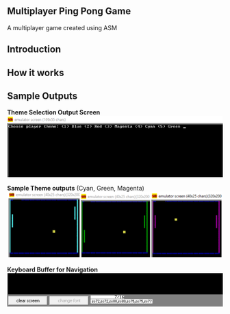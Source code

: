 ## Multiplayer Ping Pong Game
A multiplayer game created using ASM

## Introduction

## How it works

## Sample Outputs

<b>Theme Selection Output Screen</b>
![Theme Selection](https://github.com/VaishnaviNandakumar/assembly/blob/master/images/themes.PNG)

<b>Sample Theme outputs</b> (Cyan, Green, Magenta)
![Theme Output](https://github.com/VaishnaviNandakumar/assembly/blob/master/images/theme_ouput.jpg)

<b>Keyboard Buffer for Navigation</b>
![Keyboard Buffer](https://github.com/VaishnaviNandakumar/assembly/blob/master/images/keyboard_buffer.PNG)

